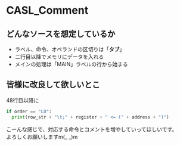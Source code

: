 # CASL_Comment
## どんなソースを想定しているか
* ラベル、命令、オペランドの区切りは「**タブ**」
* 二行目以降でメモリにデータを入れる
* メインの処理は「MAIN」ラベルの行から始まる


## 皆様に改良して欲しいとこ
48行目以降に

```python
if order == "LD":
  print(row_str + "\t;" + register + " <= (" + address + ")")
```

こーんな感じで、対応する命令とコメントを増やしていってほしいです。  
よろしくお願いしますm(_ _)m
